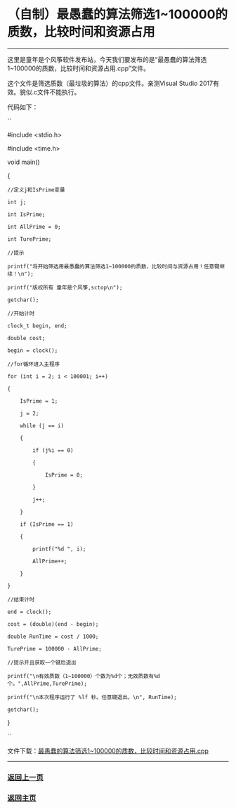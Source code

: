 # （自制）最愚蠢的算法筛选1~100000的质数，比较时间和资源占用
-----------------------------

这里是童年是个风筝软件发布站，今天我们要发布的是“最愚蠢的算法筛选1~100000的质数，比较时间和资源占用.cpp”文件。

这个文件是筛选质数（最垃圾的算法）的cpp文件。亲测Visual Studio 2017有效。貌似.c文件不能执行。

代码如下：

``

#include <stdio.h>

#include <time.h>


void main()

{

	//定义j和IsPrime变量
	
	int j;
	
	int IsPrime;
	
	int AllPrime = 0;
	
	int TurePrime;
	
	//提示
	
	printf("将开始筛选用最愚蠢的算法筛选1~100000的质数，比较时间与资源占用！任意键继续！\n");
	
	printf("版权所有 童年是个风筝,sctop\n");
	
	getchar();
	
	//开始计时
	
	clock_t begin, end;
	
	double cost;
	
	begin = clock();
	
	//for循环进入主程序
	
	for (int i = 2; i < 100001; i++)
	
	{
	
		IsPrime = 1;
		
		j = 2;
		
		while (j == i)
		
		{
		
			if (j%i == 0)
			
			{
			
				IsPrime = 0;
				
			}
			
			j++;
			
		}
		
		if (IsPrime == 1)
		
		{
		
			printf("%d ", i);
			
			AllPrime++;
			
		}
		
	}
	
	//结束计时
	
	end = clock();
	
	cost = (double)(end - begin);
	
	double RunTime = cost / 1000;
	
	TurePrime = 100000 - AllPrime;
	
	//提示并且获取一个键后退出
	
	printf("\n有效质数（1~100000）个数为%d个；无效质数有%d个。",AllPrime,TurePrime);
	
	printf("\n本次程序运行了 %lf 秒。任意键退出。\n", RunTime);
	
	getchar();
	
}

``

文件下载：[最愚蠢的算法筛选1~100000的质数，比较时间和资源占用.cpp](/WebFile/最愚蠢的算法筛选1~100000的质数，比较时间和资源占用.cpp)

----------

### <a href="javascript :;" onClick="javascript :history.back(-1);">返回上一页</a>
### [返回主页](https://sctop.github.io/Micro-Soft)
